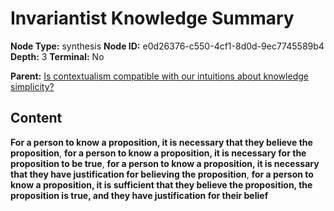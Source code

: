 # Invariantist Knowledge Summary

**Node Type:** synthesis
**Node ID:** e0d26376-c550-4cf1-8d0d-9ec7745589b4
**Depth:** 3
**Terminal:** No

**Parent:** [Is contextualism compatible with our intuitions about knowledge simplicity?](is-contextualism-compatible-with-our-intuitions-about-knowledge-simplicity.md)

## Content

**For a person to know a proposition, it is necessary that they believe the proposition**, **for a person to know a proposition, it is necessary for the proposition to be true**, **for a person to know a proposition, it is necessary that they have justification for believing the proposition**, **for a person to know a proposition, it is sufficient that they believe the proposition, the proposition is true, and they have justification for their belief**
